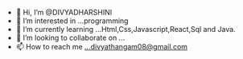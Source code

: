 - 👋 Hi, I’m @DIVYADHARSHINI
- 👀 I’m interested in ...programming
- 🌱 I’m currently learning ...Html,Css,Javascript,React,Sql and Java.
- 💞️ I’m looking to collaborate on ...
- 📫 How to reach me ...divyathangam08@gmail.com

<!---
DIVYADHARSHINI0803/DIVYADHARSHINI0803 is a ✨ special ✨ repository because its `README.md` (this file) appears on your GitHub profile.
You can click the Preview link to take a look at your changes.
--->
